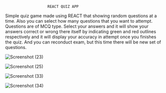 

                       REACT QUIZ APP



Simple quiz game made using REACT that showing random questions at a time. Also you can select how many questions that you want to attempt. Questions are of MCQ type.  Select your answers and it will show your answers correct or wrong there itself by indicating green and red outlines respectively  and it will display your accuracy in attempt once you finishes the quiz. And you can reconduct exam, but this time there will be new set of questions.








![Screenshot (23)](https://user-images.githubusercontent.com/108685775/212803327-b16bb571-f26e-4160-aac2-4c62c1d2f7d1.png)

![Screenshot (25)](https://user-images.githubusercontent.com/108685775/212804000-f80770e1-3ff6-4d52-815a-63aeada86be4.png)

![Screenshot (33)](https://user-images.githubusercontent.com/108685775/212803523-6082a550-4e11-4e51-8a9a-9043b02a0021.png)

![Screenshot (34)](https://user-images.githubusercontent.com/108685775/212804092-c705a137-9672-4256-afd3-0b8ec7530d7b.png)



